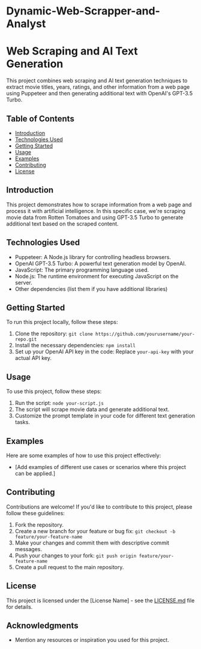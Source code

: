 # Dynamic-Web-Scrapper-and-Analyst
# Web Scraping and AI Text Generation

This project combines web scraping and AI text generation techniques to extract movie titles, years, ratings, and other information from a web page using Puppeteer and then generating additional text with OpenAI's GPT-3.5 Turbo.

## Table of Contents
- [Introduction](#introduction)
- [Technologies Used](#technologies-used)
- [Getting Started](#getting-started)
- [Usage](#usage)
- [Examples](#examples)
- [Contributing](#contributing)
- [License](#license)

## Introduction

This project demonstrates how to scrape information from a web page and process it with artificial intelligence. In this specific case, we're scraping movie data from Rotten Tomatoes and using GPT-3.5 Turbo to generate additional text based on the scraped content.

## Technologies Used

- Puppeteer: A Node.js library for controlling headless browsers.
- OpenAI GPT-3.5 Turbo: A powerful text generation model by OpenAI.
- JavaScript: The primary programming language used.
- Node.js: The runtime environment for executing JavaScript on the server.
- Other dependencies (list them if you have additional libraries)

## Getting Started

To run this project locally, follow these steps:

1. Clone the repository: `git clone https://github.com/yourusername/your-repo.git`
2. Install the necessary dependencies: `npm install`
3. Set up your OpenAI API key in the code: Replace `your-api-key` with your actual API key.

## Usage

To use this project, follow these steps:

1. Run the script: `node your-script.js`
2. The script will scrape movie data and generate additional text.
3. Customize the prompt template in your code for different text generation tasks.

## Examples

Here are some examples of how to use this project effectively:

- [Add examples of different use cases or scenarios where this project can be applied.]

## Contributing

Contributions are welcome! If you'd like to contribute to this project, please follow these guidelines:

1. Fork the repository.
2. Create a new branch for your feature or bug fix: `git checkout -b feature/your-feature-name`
3. Make your changes and commit them with descriptive commit messages.
4. Push your changes to your fork: `git push origin feature/your-feature-name`
5. Create a pull request to the main repository.

## License

This project is licensed under the [License Name] - see the [LICENSE.md](LICENSE.md) file for details.

## Acknowledgments

- Mention any resources or inspiration you used for this project.

